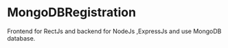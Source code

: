 # MongoDBRegistration
Frontend for RectJs and backend for NodeJs ,ExpressJs and use MongoDB database. 
